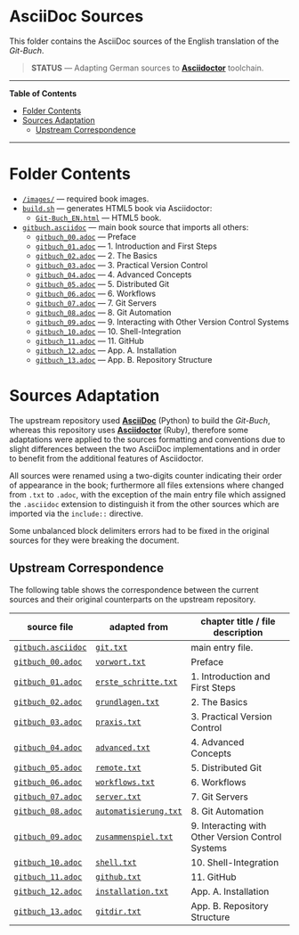 # AsciiDoc Sources

This folder contains the AsciiDoc sources of the English translation of the _Git-Buch_.

> __STATUS__ — Adapting German sources to __[Asciidoctor]__ toolchain.

-----

**Table of Contents**

<!-- MarkdownTOC autolink="true" bracket="round" autoanchor="false" lowercase="only_ascii" uri_encoding="true" levels="1,2,3" -->

- [Folder Contents](#folder-contents)
- [Sources Adaptation](#sources-adaptation)
    - [Upstream Correspondence](#upstream-correspondence)

<!-- /MarkdownTOC -->

-----

# Folder Contents

- [`/images/`][images] — required book images.
- [`build.sh`][build.sh] — generates HTML5 book via Asciidoctor:
    + [`Git-Buch_EN.html`][gb.html] — HTML5 book.
- [`gitbuch.asciidoc`][gb.adoc] — main book source that imports all others:
    + [`gitbuch_00.adoc`][gb00] — Preface
    + [`gitbuch_01.adoc`][gb01] — 1. Introduction and First Steps
    + [`gitbuch_02.adoc`][gb02] — 2. The Basics
    + [`gitbuch_03.adoc`][gb03] — 3. Practical Version Control
    + [`gitbuch_04.adoc`][gb04] — 4. Advanced Concepts
    + [`gitbuch_05.adoc`][gb05] — 5. Distributed Git
    + [`gitbuch_06.adoc`][gb06] — 6. Workflows
    + [`gitbuch_07.adoc`][gb07] — 7. Git Servers
    + [`gitbuch_08.adoc`][gb08] — 8. Git Automation
    + [`gitbuch_09.adoc`][gb09] — 9. Interacting with Other Version Control Systems
    + [`gitbuch_10.adoc`][gb10] — 10. Shell-Integration
    + [`gitbuch_11.adoc`][gb11] — 11. GitHub
    + [`gitbuch_12.adoc`][gb12] — App. A. Installation
    + [`gitbuch_13.adoc`][gb13] — App. B. Repository Structure

# Sources Adaptation

The upstream repository used __[AsciiDoc]__ (Python) to build the _Git-Buch_, whereas this repository uses __[Asciidoctor]__ (Ruby), therefore some adaptations were applied to the sources formatting and conventions due to slight differences between the two AsciiDoc implementations and in order to benefit from the additional features of Asciidoctor.

All sources were renamed using a two-digits counter indicating their order of appearance in the book; furthermore all files extensions where changed from `.txt` to `.adoc`, with the exception of the main entry file which assigned the `.asciidoc` extension to distinguish it from the other sources which are imported via the `include::` directive.

Some unbalanced block delimiters errors had to be fixed in the original sources for they were breaking the document.

## Upstream Correspondence

The following table shows the correspondence between the current sources and their original counterparts on the upstream repository.

|          source file          |                 adapted from                 |          chapter title / file description         |
|-------------------------------|----------------------------------------------|---------------------------------------------------|
| [`gitbuch.asciidoc`][gb.adoc] | [`git.txt`][git.txt]                         | main entry file.                                  |
| [`gitbuch_00.adoc`][gb00]     | [`vorwort.txt`][vorwort.txt]                 | Preface                                           |
| [`gitbuch_01.adoc`][gb01]     | [`erste_schritte.txt`][erste_schritte.txt]   | 1. Introduction and First Steps                   |
| [`gitbuch_02.adoc`][gb02]     | [`grundlagen.txt`][grundlagen.txt]           | 2. The Basics                                     |
| [`gitbuch_03.adoc`][gb03]     | [`praxis.txt`][praxis.txt]                   | 3. Practical Version Control                      |
| [`gitbuch_04.adoc`][gb04]     | [`advanced.txt`][advanced.txt]               | 4. Advanced Concepts                              |
| [`gitbuch_05.adoc`][gb05]     | [`remote.txt`][remote.txt]                   | 5. Distributed Git                                |
| [`gitbuch_06.adoc`][gb06]     | [`workflows.txt`][workflows.txt]             | 6. Workflows                                      |
| [`gitbuch_07.adoc`][gb07]     | [`server.txt`][server.txt]                   | 7. Git Servers                                    |
| [`gitbuch_08.adoc`][gb08]     | [`automatisierung.txt`][automatisierung.txt] | 8. Git Automation                                 |
| [`gitbuch_09.adoc`][gb09]     | [`zusammenspiel.txt`][zusammenspiel.txt]     | 9. Interacting with Other Version Control Systems |
| [`gitbuch_10.adoc`][gb10]     | [`shell.txt`][shell.txt]                     | 10. Shell-Integration                             |
| [`gitbuch_11.adoc`][gb11]     | [`github.txt`][github.txt]                   | 11. GitHub                                        |
| [`gitbuch_12.adoc`][gb12]     | [`installation.txt`][installation.txt]       | App. A. Installation                              |
| [`gitbuch_13.adoc`][gb13]     | [`gitdir.txt`][gitdir.txt]                   | App. B. Repository Structure                      |




<!-----------------------------------------------------------------------------
                               REFERENCE LINKS
------------------------------------------------------------------------------>

[AsciiDoc]: https://asciidoc.org "Visit AsciiDoc (Python) website"
[Asciidoctor]: https://asciidoctor.org "Visit Asciidoctor (Ruby) website"

<!-- project files -->

[images]: ./images/ "Navigate to book images folder"
[build.sh]: ./build.sh "View script source"

<!-- ADoc sources & HTML -->

[gb.html]: ./Git-Buch_EN.html "View HTML document"
[gb.adoc]: ./gitbuch.asciidoc "View AsciiDoc source file"
[gb00]: ./gitbuch_00.adoc "View AsciiDoc source file"
[gb01]: ./gitbuch_01.adoc "View AsciiDoc source file"
[gb02]: ./gitbuch_02.adoc "View AsciiDoc source file"
[gb03]: ./gitbuch_03.adoc "View AsciiDoc source file"
[gb04]: ./gitbuch_04.adoc "View AsciiDoc source file"
[gb05]: ./gitbuch_05.adoc "View AsciiDoc source file"
[gb06]: ./gitbuch_06.adoc "View AsciiDoc source file"
[gb07]: ./gitbuch_07.adoc "View AsciiDoc source file"
[gb08]: ./gitbuch_08.adoc "View AsciiDoc source file"
[gb09]: ./gitbuch_09.adoc "View AsciiDoc source file"
[gb10]: ./gitbuch_10.adoc "View AsciiDoc source file"
[gb11]: ./gitbuch_11.adoc "View AsciiDoc source file"
[gb12]: ./gitbuch_12.adoc "View AsciiDoc source file"
[gb13]: ./gitbuch_13.adoc "View AsciiDoc source file"

<!-- upstream sources -->

[advanced.txt]: https://github.com/gitbuch/gitbuch_cc/blob/master/advanced.txt "View upstream source file"
[automatisierung.txt]: https://github.com/gitbuch/gitbuch_cc/blob/master/automatisierung.txt "View upstream source file"
[erste_schritte.txt]: https://github.com/gitbuch/gitbuch_cc/blob/master/erste_schritte.txt "View upstream source file"
[git.txt]: https://github.com/gitbuch/gitbuch_cc/blob/master/git.txt "View upstream source file"
[gitdir.txt]: https://github.com/gitbuch/gitbuch_cc/blob/master/gitdir.txt "View upstream source file"
[github.txt]: https://github.com/gitbuch/gitbuch_cc/blob/master/github.txt "View upstream source file"
[grundlagen.txt]: https://github.com/gitbuch/gitbuch_cc/blob/master/grundlagen.txt "View upstream source file"
[installation.txt]: https://github.com/gitbuch/gitbuch_cc/blob/master/installation.txt "View upstream source file"
[praxis.txt]: https://github.com/gitbuch/gitbuch_cc/blob/master/praxis.txt "View upstream source file"
[remote.txt]: https://github.com/gitbuch/gitbuch_cc/blob/master/remote.txt "View upstream source file"
[server.txt]: https://github.com/gitbuch/gitbuch_cc/blob/master/server.txt "View upstream source file"
[shell.txt]: https://github.com/gitbuch/gitbuch_cc/blob/master/shell.txt "View upstream source file"
[vorwort.txt]: https://github.com/gitbuch/gitbuch_cc/blob/master/vorwort.txt "View upstream source file"
[workflows.txt]: https://github.com/gitbuch/gitbuch_cc/blob/master/workflows.txt "View upstream source file"
[zusammenspiel.txt]: https://github.com/gitbuch/gitbuch_cc/blob/master/zusammenspiel.txt "View upstream source file"

<!-- EOF -->
